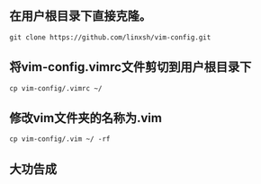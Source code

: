## 在用户根目录下直接克隆。

```
git clone https://github.com/linxsh/vim-config.git
```
## 将vim-config\.vimrc文件剪切到用户根目录下

```
cp vim-config/.vimrc ~/
```
## 修改vim文件夹的名称为.vim

```
cp vim-config/.vim ~/ -rf
```

## 大功告成
